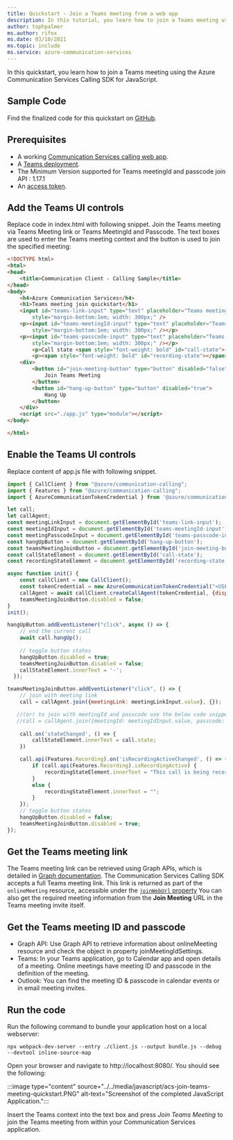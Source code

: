 ```yaml
---
title: Quickstart - Join a Teams meeting from a web app
description: In this tutorial, you learn how to join a Teams meeting using the Azure Communication Services Calling SDK for JavaScript
author: tophpalmer
ms.author: rifox
ms.date: 03/10/2021
ms.topic: include
ms.service: azure-communication-services
---
```


In this quickstart, you learn how to join a Teams meeting using the Azure Communication Services Calling SDK for JavaScript.

## Sample Code
Find the finalized code for this quickstart on [GitHub](https://github.com/Azure-Samples/communication-services-javascript-quickstarts/tree/main/join-calling-to-teams-meeting).

## Prerequisites

- A working [Communication Services calling web app](../../getting-started-with-calling.md).
- A [Teams deployment](/deployoffice/teams-install).
- The Minimum Version supported for Teams meetingId and passcode join API : 1.17.1
- An [access token](../../../identity/access-tokens.md).

## Add the Teams UI controls

Replace code in index.html with following snippet.
Join the Teams meeting via Teams Meeting link or Teams MeetingId and Passcode.
The text boxes are used to enter the Teams meeting context and the button is used to join the specified meeting:

```html
<!DOCTYPE html>
<html>
<head>
    <title>Communication Client - Calling Sample</title>
</head>
<body>
    <h4>Azure Communication Services</h4>
    <h1>Teams meeting join quickstart</h1>
    <input id="teams-link-input" type="text" placeholder="Teams meeting link"
        style="margin-bottom:1em; width: 300px;" />
    <p><input id="teams-meetingId-input" type="text" placeholder="Teams meetingId"
        style="margin-bottom:1em; width: 300px;" /></p>
    <p><input id="teams-passcode-input" type="text" placeholder="Teams meeting Passcode"
        style="margin-bottom:1em; width: 300px;" /></p>
        <p>Call state <span style="font-weight: bold" id="call-state">-</span></p>
        <p><span style="font-weight: bold" id="recording-state"></span></p>
    <div>
        <button id="join-meeting-button" type="button" disabled="false">
            Join Teams Meeting
        </button>
        <button id="hang-up-button" type="button" disabled="true">
            Hang Up
        </button>
    </div>
    <script src="./app.js" type="module"></script>
</body>

</html>
```

## Enable the Teams UI controls

Replace content of app.js file with following snippet.

```javascript
import { CallClient } from "@azure/communication-calling";
import { Features } from "@azure/communication-calling";
import { AzureCommunicationTokenCredential } from '@azure/communication-common';

let call;
let callAgent;
const meetingLinkInput = document.getElementById('teams-link-input');
const meetingIdInput = document.getElementById('teams-meetingId-input');
const meetingPasscodeInput = document.getElementById('teams-passcode-input');
const hangUpButton = document.getElementById('hang-up-button');
const teamsMeetingJoinButton = document.getElementById('join-meeting-button');
const callStateElement = document.getElementById('call-state');
const recordingStateElement = document.getElementById('recording-state');

async function init() {
    const callClient = new CallClient();
    const tokenCredential = new AzureCommunicationTokenCredential("<USER ACCESS TOKEN>");
    callAgent = await callClient.createCallAgent(tokenCredential, {displayName: 'Test user'});
    teamsMeetingJoinButton.disabled = false;
}
init();

hangUpButton.addEventListener("click", async () => {
    // end the current call
    await call.hangUp();
  
    // toggle button states
    hangUpButton.disabled = true;
    teamsMeetingJoinButton.disabled = false;
    callStateElement.innerText = '-';
  });

teamsMeetingJoinButton.addEventListener("click", () => {    
    // join with meeting link
    call = callAgent.join({meetingLink: meetingLinkInput.value}, {});

   //(or) to join with meetingId and passcode use the below code snippet.
   //call = callAgent.join({meetingId: meetingIdInput.value, passcode: meetingPasscodeInput.value}, {});
    
    call.on('stateChanged', () => {
        callStateElement.innerText = call.state;
    })

    call.api(Features.Recording).on('isRecordingActiveChanged', () => {
        if (call.api(Features.Recording).isRecordingActive) {
            recordingStateElement.innerText = "This call is being recorded";
        }
        else {
            recordingStateElement.innerText = "";
        }
    });
    // toggle button states
    hangUpButton.disabled = false;
    teamsMeetingJoinButton.disabled = true;
});
```

## Get the Teams meeting link

The Teams meeting link can be retrieved using Graph APIs, which is detailed in [Graph documentation](/graph/api/onlinemeeting-createorget?tabs=http&view=graph-rest-beta&preserve-view=true).
The Communication Services Calling SDK accepts a full Teams meeting link. This link is returned as part of the `onlineMeeting` resource, accessible under the [`joinWebUrl` property](/graph/api/resources/onlinemeeting?view=graph-rest-beta&preserve-view=true)
You can also get the required meeting information from the **Join Meeting** URL in the Teams meeting invite itself.

## Get the Teams meeting ID and passcode
* Graph API: Use Graph API to retrieve information about onlineMeeting resource and check the object in property joinMeetingIdSettings.
* Teams: In your Teams application, go to Calendar app and open details of a meeting. Online meetings have meeting ID and passcode in the definition of the meeting.
* Outlook: You can find the meeting ID & passcode in calendar events or in email meeting invites.

## Run the code

Run the following command to bundle your application host on a local webserver:

```console
npx webpack-dev-server --entry ./client.js --output bundle.js --debug --devtool inline-source-map
```

Open your browser and navigate to http://localhost:8080/. You should see the following:

:::image type="content" source="../../media/javascript/acs-join-teams-meeting-quickstart.PNG" alt-text="Screenshot of the completed JavaScript Application.":::

Insert the Teams context into the text box and press *Join Teams Meeting* to join the Teams meeting from within your Communication Services application.
